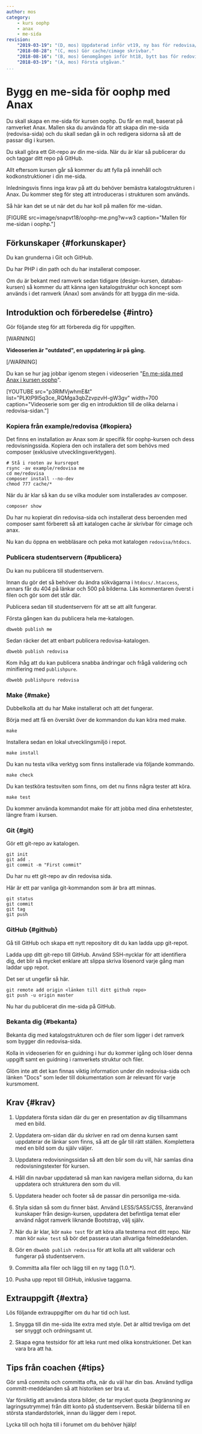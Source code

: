 ```yaml
---
author: mos
category:
    - kurs oophp
    - anax
    - me-sida
revision:
    "2019-03-19": "(D, mos) Uppdaterad inför vt19, ny bas för redovisa/."
    "2018-08-28": "(C, mos) Gör cache/cimage skrivbar."
    "2018-08-16": "(B, mos) Genomgången inför ht18, bytt bas för redovisa/."
    "2018-03-19": "(A, mos) Första utgåvan."
...
```

Bygg en me-sida för oophp med Anax
===================================

Du skall skapa en me-sida för kursen oophp. Du får en mall, baserat på ramverket Anax. Mallen ska du använda för att skapa din me-sida (redovisa-sida) och du skall sedan gå in och redigera sidorna så att de passar dig i kursen.

Du skall göra ett Git-repo av din me-sida. När du är klar så publicerar du och taggar ditt repo på GitHub.

Allt eftersom kursen går så kommer du att fylla på innehåll och kodkonstruktioner i din me-sida.

Inledningsvis finns inga krav på att du behöver bemästra katalogstrukturen i Anax. Du kommer steg för steg att introduceras i strukturen som används. 

<!--more-->

Så här kan det se ut när det du har koll på mallen för me-sidan.

[FIGURE src=image/snapvt18/oophp-me.png?w=w3 caption="Mallen för me-sidan i oophp."]



Förkunskaper {#forkunskaper}
-----------------------

Du kan grunderna i Git och GitHub.

Du har PHP i din path och du har installerat composer.

Om du är bekant med ramverk sedan tidigare (design-kursen, databas-kursen) så kommer du att känna igen katalogstruktur och koncept som används i det ramverk (Anax) som används för att bygga din me-sida.



Introduktion och förberedelse {#intro}
-----------------------

Gör följande steg för att förbereda dig för uppgiften.

[WARNING]

**Videoserien är "outdated", en uppdatering är på gång.**

[/WARNING]

Du kan se hur jag jobbar igenom stegen i videoserien "[En me-sida med Anax i kursen oophp](https://www.youtube.com/playlist?list=PLKtP9l5q3ce_RQMga3qbZzvpzvH-gW3gv)".

[YOUTUBE src="p3RlMVjwhmE&t" list="PLKtP9l5q3ce_RQMga3qbZzvpzvH-gW3gv" width=700 caption="Videoserie som ger dig en introduktion till de olika delarna i redovisa-sidan."]



### Kopiera från example/redovisa {#kopiera}

Det finns en installation av Anax som är specifik för oophp-kursen och dess redovisningssida. Kopiera den och installera det som behövs med composer (exklusive utvecklingsverktygen).

```text
# Stå i rooten av kursrepot
rsync -av example/redovisa me
cd me/redovisa
composer install --no-dev
chmod 777 cache/*
```

När du är klar så kan du se vilka moduler som installerades av composer.

```text
composer show
```

Du har nu kopierat din redovisa-sida och installerat dess beroenden med composer samt förberett så att katalogen cache är skrivbar för cimage och anax.

Nu kan du öppna en webbläsare och peka mot katalogen `redovisa/htdocs`.



### Publicera studentservern {#publicera}

Du kan nu publicera till studentservern.

Innan du gör det så behöver du ändra sökvägarna i `htdocs/.htaccess`, annars får du 404 på länkar och 500 på bilderna. Läs kommentaren överst i filen och gör som det står där.

Publicera sedan till studentservern för att se att allt fungerar.

Första gången kan du publicera hela me-katalogen.

```text
dbwebb publish me
```

Sedan räcker det att enbart publicera redovisa-katalogen.

```text
dbwebb publish redovisa
```

Kom ihåg att du kan publicera snabba ändringar och frågå validering och minifiering med `publishpure`.

```text
dbwebb publishpure redovisa
```



### Make {#make}

Dubbelkolla att du har Make installerat och att det fungerar.

Börja med att få en översikt över de kommandon du kan köra med make.

```text
make
```

Installera sedan en lokal utvecklingsmiljö i repot.

```text
make install
```

Du kan nu testa vilka verktyg som finns installerade via följande kommando.

```text
make check
```

Du kan testköra testsviten som finns, om det nu finns några tester att köra.

```text
make test
```

Du kommer använda kommandot make för att jobba med dina enhetstester, längre fram i kursen.



### Git {#git}

Gör ett git-repo av katalogen.

```text
git init
git add .
git commit -m "First commit"
```

Du har nu ett git-repo av din redovisa sida.

Här är ett par vanliga git-kommandon som är bra att minnas.

```text
git status
git commit
git tag
git push
```



### GitHub {#github}


Gå till GitHub och skapa ett nytt repository dit du kan ladda upp git-repot.

Ladda upp ditt git-repo till GitHub. Använd SSH-nycklar för att identifiera dig, det blir så mycket enklare att slippa skriva lösenord varje gång man laddar upp repot.

Det ser ut ungefär så här.

```text
git remote add origin <länken till ditt github repo>
git push -u origin master
```

Nu har du publicerat din me-sida på GitHub.



### Bekanta dig {#bekanta}

Bekanta dig med katalogstrukturen och de filer som ligger i det ramverk som bygger din redovisa-sida.

Kolla in videoserien för en guidning i hur du kommer igång och löser denna uppgift samt en guidning i ramverkets struktur och filer.

Glöm inte att det kan finnas viktig information under din redovisa-sida och länken "Docs" som leder till dokumentation som är relevant för varje kursmoment.



Krav {#krav}
-----------------------

1. Uppdatera första sidan där du ger en presentation av dig tillsammans med en bild.

1. Uppdatera om-sidan där du skriver en rad om denna kursen samt uppdaterar de länkar som finns, så att de går till rätt ställen. Komplettera med en bild som du själv väljer.

1. Uppdatera redovisningssidan så att den blir som du vill, här samlas dina redovisningstexter för kursen.

1. Håll din navbar uppdaterad så man kan navigera mellan sidorna, du kan uppdatera och strukturera den som du vill.

1. Uppdatera header och footer så de passar din personliga me-sida.

1. Styla sidan så som du finner bäst. Använd LESS/SASS/CSS, återanvänd kunskaper från design-kursen, uppdatera det befintliga temat eller använd något ramverk liknande Bootstrap, välj själv.

1. När du är klar, kör `make test` för att köra alla testerna mot ditt repo. När man kör `make test` så bör det passera utan allvarliga felmeddelanden.

1. Gör en `dbwebb publish redovisa` för att kolla att allt validerar och fungerar på studentservern.

1. Committa alla filer och lägg till en ny tagg (1.0.\*).

1. Pusha upp repot till GitHub, inklusive taggarna.



Extrauppgift {#extra}
-----------------------

Lös följande extrauppgifter om du har tid och lust.

1. Snygga till din me-sida lite extra med style. Det är alltid trevliga om det ser snyggt och ordningsamt ut.

1. Skapa egna testsidor för att leka runt med olika konstruktioner. Det kan vara bra att ha.



Tips från coachen {#tips}
-----------------------

Gör små commits och committa ofta, när du väl har din bas. Använd tydliga committ-meddelanden så att historiken ser bra ut.

Var försiktig att använda stora bilder, de tar mycket quota (begränsning av lagringsutrymme) från ditt konto på studentservern. Beskär bilderna till en största standardstorlek, innan du lägger dem i repot.

Lycka till och hojta till i forumet om du behöver hjälp!
